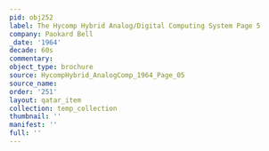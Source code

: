 ```yaml
---
pid: obj252
label: The Hycomp Hybrid Analog/Digital Computing System Page 5
company: Paokard Bell
_date: '1964'
decade: 60s
commentary: 
object_type: brochure
source: HycompHybrid_AnalogComp_1964_Page_05
source_name: 
order: '251'
layout: qatar_item
collection: temp_collection
thumbnail: ''
manifest: ''
full: ''
---
```

